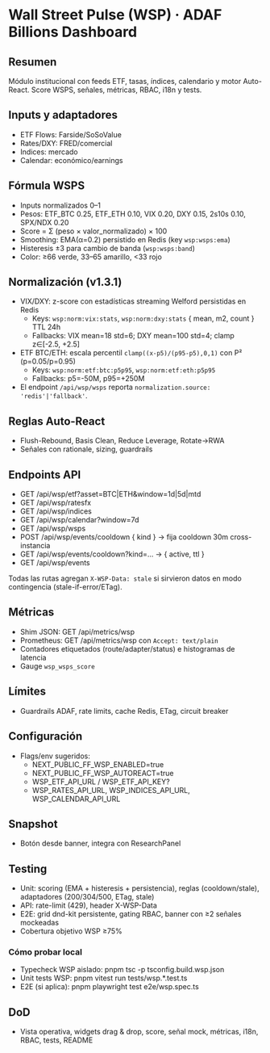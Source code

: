 # Wall Street Pulse (WSP) · ADAF Billions Dashboard

## Resumen
Módulo institucional con feeds ETF, tasas, índices, calendario y motor Auto-React. Score WSPS, señales, métricas, RBAC, i18n y tests.

## Inputs y adaptadores
- ETF Flows: Farside/SoSoValue
- Rates/DXY: FRED/comercial
- Indices: mercado
- Calendar: económico/earnings

## Fórmula WSPS
- Inputs normalizados 0–1
- Pesos: ETF_BTC 0.25, ETF_ETH 0.10, VIX 0.20, DXY 0.15, 2s10s 0.10, SPX/NDX 0.20
- Score = Σ (peso × valor_normalizado) × 100
- Smoothing: EMA(α=0.2) persistido en Redis (key `wsp:wsps:ema`)
- Histeresis ±3 para cambio de banda (`wsp:wsps:band`)
- Color: ≥66 verde, 33–65 amarillo, <33 rojo

## Normalización (v1.3.1)
- VIX/DXY: z-score con estadísticas streaming Welford persistidas en Redis
  - Keys: `wsp:norm:vix:stats`, `wsp:norm:dxy:stats` { mean, m2, count } TTL 24h
  - Fallbacks: VIX mean=18 std=6; DXY mean=100 std=4; clamp z∈[-2.5, +2.5]
- ETF BTC/ETH: escala percentil `clamp((x-p5)/(p95-p5),0,1)` con P² (p=0.05/p=0.95)
  - Keys: `wsp:norm:etf:btc:p5p95`, `wsp:norm:etf:eth:p5p95`
  - Fallbacks: p5=-50M, p95=+250M
- El endpoint `/api/wsp/wsps` reporta `normalization.source: 'redis'|'fallback'`.

## Reglas Auto-React
- Flush-Rebound, Basis Clean, Reduce Leverage, Rotate→RWA
- Señales con rationale, sizing, guardrails

## Endpoints API
- GET /api/wsp/etf?asset=BTC|ETH&window=1d|5d|mtd
- GET /api/wsp/ratesfx
- GET /api/wsp/indices
- GET /api/wsp/calendar?window=7d
- GET /api/wsp/wsps
- POST /api/wsp/events/cooldown { kind } → fija cooldown 30m cross-instancia
- GET  /api/wsp/events/cooldown?kind=… → { active, ttl }
- GET /api/wsp/events

Todas las rutas agregan `X-WSP-Data: stale` si sirvieron datos en modo contingencia (stale-if-error/ETag).

## Métricas
- Shim JSON: GET /api/metrics/wsp
- Prometheus: GET /api/metrics/wsp con `Accept: text/plain`
- Contadores etiquetados (route/adapter/status) e histogramas de latencia
- Gauge `wsp_wsps_score`

## Límites
- Guardrails ADAF, rate limits, cache Redis, ETag, circuit breaker

## Configuración
- Flags/env sugeridos:
  - NEXT_PUBLIC_FF_WSP_ENABLED=true
  - NEXT_PUBLIC_FF_WSP_AUTOREACT=true
  - WSP_ETF_API_URL / WSP_ETF_API_KEY?
  - WSP_RATES_API_URL, WSP_INDICES_API_URL, WSP_CALENDAR_API_URL

## Snapshot
- Botón desde banner, integra con ResearchPanel

## Testing
- Unit: scoring (EMA + histeresis + persistencia), reglas (cooldown/stale), adaptadores (200/304/500, ETag, stale)
- API: rate-limit (429), header X-WSP-Data
- E2E: grid dnd-kit persistente, gating RBAC, banner con ≥2 señales mockeadas
- Cobertura objetivo WSP ≥75%

### Cómo probar local
- Typecheck WSP aislado: pnpm tsc -p tsconfig.build.wsp.json
- Unit tests WSP: pnpm vitest run tests/wsp.*.test.ts
- E2E (si aplica): pnpm playwright test e2e/wsp.spec.ts

## DoD
- Vista operativa, widgets drag & drop, score, señal mock, métricas, i18n, RBAC, tests, README
